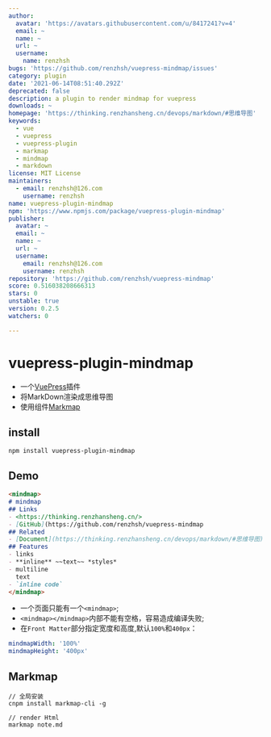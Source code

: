 ```yaml
---
author:
  avatar: 'https://avatars.githubusercontent.com/u/8417241?v=4'
  email: ~
  name: ~
  url: ~
  username:
    name: renzhsh
bugs: 'https://github.com/renzhsh/vuepress-mindmap/issues'
category: plugin
date: '2021-06-14T08:51:40.292Z'
deprecated: false
description: a plugin to render mindmap for vuepress
downloads: ~
homepage: 'https://thinking.renzhansheng.cn/devops/markdown/#思维导图'
keywords:
  - vue
  - vuepress
  - vuepress-plugin
  - markmap
  - mindmap
  - markdown
license: MIT License
maintainers:
  - email: renzhsh@126.com
    username: renzhsh
name: vuepress-plugin-mindmap
npm: 'https://www.npmjs.com/package/vuepress-plugin-mindmap'
publisher:
  avatar: ~
  email: ~
  name: ~
  url: ~
  username:
    email: renzhsh@126.com
    username: renzhsh
repository: 'https://github.com/renzhsh/vuepress-mindmap'
score: 0.516038208666313
stars: 0
unstable: true
version: 0.2.5
watchers: 0

---
```


# vuepress-plugin-mindmap

+ 一个[VuePress](https://vuepress.vuejs.org/zh/plugin/)插件
+ 将MarkDown渲染成思维导图
+ 使用组件[Markmap](https://markmap.js.org/)



## install
```
npm install vuepress-plugin-mindmap
```

## Demo

```md
<mindmap>
# mindmap
## Links
- <https://thinking.renzhansheng.cn/>
- [GitHub](https://github.com/renzhsh/vuepress-mindmap
## Related
- [Document](https://thinking.renzhansheng.cn/devops/markdown/#思维导图)
## Features
- links
- **inline** ~~text~~ *styles*
- multiline
  text
- `inline code`
</mindmap>
```

+ 一个页面只能有一个`<mindmap>`;
+ `<mindmap></mindmap>`内部不能有空格，容易造成编译失败;
+ 在`Front Matter`部分指定宽度和高度,默认`100%`和`400px`：

```yaml
mindmapWidth: '100%'
mindmapHeight: '400px'
```

## Markmap
```
// 全局安装
cnpm install markmap-cli -g

// render Html
markmap note.md
```